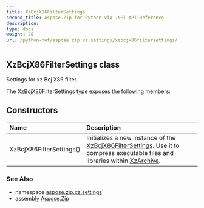 ```yaml
---
title: XzBcjX86FilterSettings
second_title: Aspose.Zip for Python via .NET API Reference
description: 
type: docs
weight: 20
url: /python-net/aspose.zip.xz.settings/xzbcjx86filtersettings/
---
```


## XzBcjX86FilterSettings class

Settings for xz Bcj X86 filter.

The XzBcjX86FilterSettings type exposes the following members:
## Constructors
| Name | Description |
| :- | :- |
|XzBcjX86FilterSettings()|Initializes a new instance of the [XzBcjX86FilterSettings](/zip/python-net/aspose.zip.xz.settings/xzbcjx86filtersettings/). Use it to compress executable files and libraries within [XzArchive](/zip/python-net/aspose.zip.xz/xzarchive/).|

### See Also

* namespace [aspose.zip.xz.settings](/zip/python-net/aspose.zip.xz.settings/)
* assembly [Aspose.Zip](/zip/python-net/)

